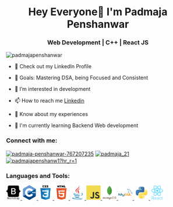 <h1 align="center">Hey Everyone👋 I'm Padmaja Penshanwar</h1>
<h3 align="center">Web Development | C++ | React JS</h3>

<p align="left"> <img src="https://komarev.com/ghpvc/?username=padmajapenshanwar&label=Profile%20views&color=0e75b6&style=flat" alt="padmajapenshanwar" /> </p>

- 🔭 Check out my LinkedIn Profile

- 🥅 Goals: Mastering DSA, being Focused and Consistent

- 👀 I’m interested in development

- 📫 How to reach me <a href="https://www.linkedin.com/in/padmaja-penshanwar-767207235/">Linkedin</a> 

- 📄 Know about my experiences

- 🌱 I'm currently learning Backend Web development

<h3 align="left">Connect with me:</h3>
<p align="left">
<a href="https://linkedin.com/in/padmaja-penshanwar-767207235" target="blank"><img align="center" src="https://raw.githubusercontent.com/rahuldkjain/github-profile-readme-generator/master/src/images/icons/Social/linked-in-alt.svg" alt="padmaja-penshanwar-767207235" height="30" width="40" /></a>
<a href="https://www.codechef.com/users/padmaja_21" target="blank"><img align="center" src="https://cdn.jsdelivr.net/npm/simple-icons@3.1.0/icons/codechef.svg" alt="padmaja_21" height="30" width="40" /></a>
<a href="https://www.hackerrank.com/padmajapenshanw1?hr_r=1" target="blank"><img align="center" src="https://raw.githubusercontent.com/rahuldkjain/github-profile-readme-generator/master/src/images/icons/Social/hackerrank.svg" alt="padmajapenshanw1?hr_r=1" height="30" width="40" /></a>
</p>

<h3 align="left">Languages and Tools:</h3>
<p align="left"> <a href="https://getbootstrap.com" target="_blank" rel="noreferrer"> <img src="https://raw.githubusercontent.com/devicons/devicon/master/icons/bootstrap/bootstrap-plain-wordmark.svg" alt="bootstrap" width="40" height="40"/> </a> <a href="https://www.w3schools.com/cpp/" target="_blank" rel="noreferrer"> <img src="https://raw.githubusercontent.com/devicons/devicon/master/icons/cplusplus/cplusplus-original.svg" alt="cplusplus" width="40" height="40"/> </a> <a href="https://www.w3schools.com/css/" target="_blank" rel="noreferrer"> <img src="https://raw.githubusercontent.com/devicons/devicon/master/icons/css3/css3-original-wordmark.svg" alt="css3" width="40" height="40"/> </a> <a href="https://www.w3.org/html/" target="_blank" rel="noreferrer"> <img src="https://raw.githubusercontent.com/devicons/devicon/master/icons/html5/html5-original-wordmark.svg" alt="html5" width="40" height="40"/> </a> <a href="https://www.java.com" target="_blank" rel="noreferrer"> <img src="https://raw.githubusercontent.com/devicons/devicon/master/icons/java/java-original.svg" alt="java" width="40" height="40"/> </a> <a href="https://developer.mozilla.org/en-US/docs/Web/JavaScript" target="_blank" rel="noreferrer"> <img src="https://raw.githubusercontent.com/devicons/devicon/master/icons/javascript/javascript-original.svg" alt="javascript" width="40" height="40"/> </a> <a href="https://www.mongodb.com/" target="_blank" rel="noreferrer"> <img src="https://raw.githubusercontent.com/devicons/devicon/master/icons/mongodb/mongodb-original-wordmark.svg" alt="mongodb" width="40" height="40"/> </a> <a href="https://www.mysql.com/" target="_blank" rel="noreferrer"> <img src="https://raw.githubusercontent.com/devicons/devicon/master/icons/mysql/mysql-original-wordmark.svg" alt="mysql" width="40" height="40"/> </a> <a href="https://www.python.org" target="_blank" rel="noreferrer"> <img src="https://raw.githubusercontent.com/devicons/devicon/master/icons/python/python-original.svg" alt="python" width="40" height="40"/> </a> <a href="https://reactjs.org/" target="_blank" rel="noreferrer"> <img src="https://raw.githubusercontent.com/devicons/devicon/master/icons/react/react-original-wordmark.svg" alt="react" width="40" height="40"/> </a> </p>

